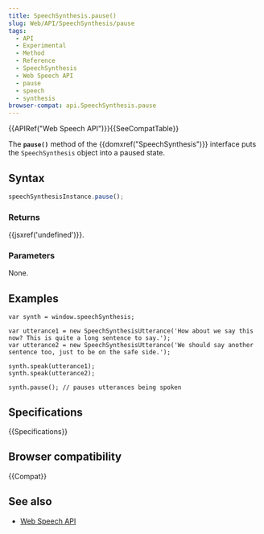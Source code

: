 ```yaml
---
title: SpeechSynthesis.pause()
slug: Web/API/SpeechSynthesis/pause
tags:
  - API
  - Experimental
  - Method
  - Reference
  - SpeechSynthesis
  - Web Speech API
  - pause
  - speech
  - synthesis
browser-compat: api.SpeechSynthesis.pause
---
```

{{APIRef("Web Speech API")}}{{SeeCompatTable}}

The **`pause()`** method of the {{domxref("SpeechSynthesis")}}
interface puts the `SpeechSynthesis` object into a paused state.

## Syntax

```js
speechSynthesisInstance.pause();
```

### Returns

{{jsxref('undefined')}}.

### Parameters

None.

## Examples

    var synth = window.speechSynthesis;

    var utterance1 = new SpeechSynthesisUtterance('How about we say this now? This is quite a long sentence to say.');
    var utterance2 = new SpeechSynthesisUtterance('We should say another sentence too, just to be on the safe side.');

    synth.speak(utterance1);
    synth.speak(utterance2);

    synth.pause(); // pauses utterances being spoken

## Specifications

{{Specifications}}

## Browser compatibility

{{Compat}}

## See also

- [Web Speech API](/en-US/docs/Web/API/Web_Speech_API)
